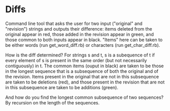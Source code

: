 Diffs
=====

Command line tool that asks the user for two input ("original" and "revision") strings and outputs their difference: items deleted from the original appear in red, those added in the revision appear in green, and those common to both inputs appear in black. "Items" here can be taken to be either words (run get_word_diff.rb) or characters (run get_char_diff.rb).


How is the diff determined? For strings s and t, s is a subequence of t if every element of s is present in the same order (but not necessarily contiguously) in t.  The common items (ouput in black) are taken to be those in the longest sequence that is a subsequence of both the original and of the revision. Items present in the original that are not in this subsequence are taken to be deletions (red), and those present in the revision that are not in this subsequence are taken to be additions (green).

And how do you find the longest common subsequence of two sequences? By recursion on the length of the sequences.